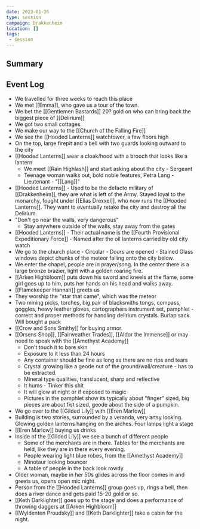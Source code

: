 ```yaml
---
date: 2023-01-26
type: session
campaign: Drakkenheim
location: []
tags:
 - session
---
```


## Summary

## Event Log

- We travelled for three weeks to reach this place
- We met [[Emma]], who gave us a tour of the town.
- We bet the [[Gentlemen Bastards]] 20? gold on who can bring back the biggest piece of [[Delirium]]
- We got two small cottages
- We make our way to the [[Church of the Falling Fire]]
- We see the [[Hooded Lanterns]] watchtower, a few floors high
- On the top, large firepit and a bell with two guards looking outward to the city
- [[Hooded Lanterns]] wear a cloak/hood with a brooch that looks like a lantern
	- We meet [[Rain Highlash]] and start asking about the city - Sergeant
	- Teenage woman walks out, bold noble features, Petra Lang - Lieutenant - "[[Lang]]"
- [[Hooded Lanterns]] - Used to be the defacto military of [[Drakkenheim]], they are what is left of the Army. Stayed loyal to the monarchy, fought under [[Elias Drexxel]], who now runs the [[Hooded Lanterns]]. They want to eventually retake the city and destroy all the Delirium.
- "Don't go near the walls, very dangerous"
	- Stay anywhere outside of the walls, stay away from the gates
- [[Hooded Lanterns]] - Their actual name is the [[Fourth Provisional Expeditionary Force]] - Named after the oil lanterns carried by old city watch
- We go to the church place - Circular - Doors are opened - Stained Glass windows depict chunks of the meteor falling onto the city below.
- We enter the chapel, people are in prayer/song. In the center there is a large bronze brazier, light with a golden roaring fire.
- [[Arken Highbloom]] puts down his sword and kneels at the flame, some girl goes up to him, puts her hands on his head and walks away.
- [[Flamekeeper Hannah]] greets us
- They worship the "star that came", which was the meteor
- Two mining picks, torches, big pair of blacksmiths tongs, compass, goggles, heavy leather gloves, cartographers instrument set, pamphlet - correct and proper methods for handling delirium crystals. Burlap sack. Will bought a pack
- [[Crow and Sons Smithy]] for buying armor.
- [[Orsens Shop]], [[Fairweather Trades]], [[Aldor the Immense]] or may need to speak with the [[Amethyst Academy]]
	- Don't touch it to bare skin
	- Exposure to it less than 24 hours
	- Any container should be fine as long as there are no rips and tears
	- Crystal growing like a geode out of the ground/wall/creature - has to be extracted.
	- Mineral type qualities, translucent, sharp and reflective
	- It hums - Tinker this shit
	- It will glow at night or if exposed to magic
	- Pictures in the pamphlet show its typically about "finger" sized, big pieces are about fist sized, geode about the side of a pumpkin.
- We go over to the [[Gilded Lily]] with [[Eren Marlow]]
- Building is two stories, surrounded by a veranda, very artsy looking. Glowing golden lanterns hanging on the arches. Four lamps light a stage
- [[Eren Marlow]] buying us drinks
- Inside of the [[Gilded Lily]] we see a bunch of different people
	- Some of the merchants are in there. Tables for the merchants are held, like they are in there every evening.
	- People wearing light blue robes, from the [[Amethyst Academy]]
	- Minotaur looking bouncer
	- A table of people in the back look rowdy
- Older woman, maybe in her 50s glides across the floor comes in and greets us, opens open mic night.
- Person from the [[Hooded Lanterns]] group goes up, rings a bell, then does a river dance and gets paid 15-20 gold or so.
- [[Keth Darklighter]] goes up to the stage and does a performance of throwing daggers at [[Arken Highbloom]]
- [[Wyldenten Proudsky]] and [[Keth Darklighter]] take a cabin for the night.